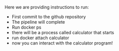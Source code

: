 Here we are providing instructions to run:
- First commit to the github repository
- The pipeline will complete
- Run docker ps
- there will be a process called calculator that starts
- run docker attach calculator
- now you can interact with the calculator program! 
